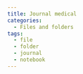 ```yaml
---
title: Journal medical
categories:
  - Files and folders
tags:
  - file
  - folder
  - journal
  - notebook
---
```

